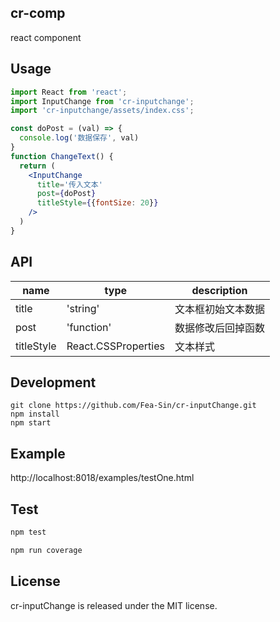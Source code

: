 ## cr-comp

react component


## Usage


```jsx
import React from 'react';
import InputChange from 'cr-inputchange';
import 'cr-inputchange/assets/index.css';

const doPost = (val) => {
  console.log('数据保存', val)
}
function ChangeText() {
  return (
    <InputChange
      title='传入文本'
      post={doPost}
      titleStyle={{fontSize: 20}}
    />
  )
}

```

## API

| name | type | description |
| --- | --- | --- |
| title | 'string' | 文本框初始文本数据 |
| post | 'function' | 数据修改后回掉函数 |
| titleStyle | React.CSSProperties | 文本样式 |

## Development

```
git clone https://github.com/Fea-Sin/cr-inputChange.git
npm install
npm start
```

## Example

http://localhost:8018/examples/testOne.html

## Test
  ```js
  npm test
  
  npm run coverage
  ```



## License

cr-inputChange is released under the MIT license.
